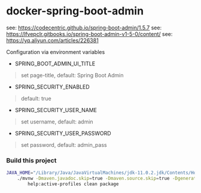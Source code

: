 
# docker-spring-boot-admin


see: https://codecentric.github.io/spring-boot-admin/1.5.7
see: https://lfvepclr.gitbooks.io/spring-boot-admin-v1-5-0/content/
see: https://yq.aliyun.com/articles/226381


Configuration via environment variables

- SPRING_BOOT_ADMIN_UI_TITLE
> set page-title, default: Spring Boot Admin

- SPRING_SECURITY_ENABLED
> default: true

- SPRING_SECURITY_USER_NAME
> set username, default: admin

- SPRING_SECURITY_USER_PASSWORD
> set password, default: admin_pass


### Build this project

```bash
JAVA_HOME="/Library/Java/JavaVirtualMachines/jdk-11.0.2.jdk/Contents/Home" \
    ./mvnw -Dmaven.javadoc.skip=true -Dmaven.source.skip=true -DgenerateReports=false \
        help:active-profiles clean package
```
